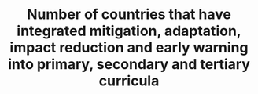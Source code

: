 ---
title: >-
  Number  of  countries  that  have  integrated  mitigation,  adaptation,  impact  reduction  and  early  warning  into  primary,  secondary  and  tertiary  curricula
permalink: /13-3-1/
sdg_goal: 13
layout: indicator
indicator: 13.3.1
indicator_variable: null
graph: null
graph_type_description: null
graph_status_notes: Posted
variable_description: null
variable_notes: null
un_designated_tier: '2'
un_custodial_agency: "UNFCCC,  UNESCO-UIS,  (Partnering  Agencies:  UNEP,  WHO,  WMO,  FAO)"
target_id: '13.3'
has_metadata: false
goal_meta_link: 'http://unstats.un.org/sdgs/files/metadata-compilation/Metadata-Goal-13.pdf'
goal_meta_link_page: 12
indicator_name: >-
  Number  of  countries  that  have  integrated  mitigation,  adaptation,  impact  reduction  and  early  warning  into  primary,  secondary  and  tertiary  curricula
target: >-
  Improve  education,  awareness-raising  and  human  and  institutional  capacity  on  climate  change  mitigation,  adaptation,  impact  reduction  and  early  warning.
source_title: null
source_notes: null
published: true
graph_title: null
time_period: Annual
unit_of_measure: Yes/no
date_metadata_updated: January  2017
source_agency_staff_name: Tom  Snyder
source_agency_staff_email: Tom.Snyder@ed.gov
source_agency_survey_dataset: National  Center  for  Education  Statistics  

us_method_of_computation: >-
  Since  the  United  States  has  a  federal  education  system  there  is  no  nationally  designated  curricula  for  public  or  private  schools.  While  schools  typically  do  cover  some  aspects  of  climate  change  science,  there  is  a  wide  range  in  the  scope  and  intensity  of  these  curricula  across  state  and  local  jurisdictions  that  make  curricula  decisions.  A  recent  study  by  the  National  Center  for  Climate  Change  Education  and  Penn  State  University  (http://people.oregonstate.edu/~schmita2/Outreach/TeacherWS_2016/plutzer16sci.pdf)  found  that  nearly  all  students  were  exposed  to  at  least  some  material  on  climate  change  during  their  school  years.  Three  in  four  science  teachers  allocate  at  least  an  hour  to  discussing  recent  global  warming  in  their  formal  lesson  plans.  Most  science  teachers  reported  covering  the  greenhouse  effect  (66%),  the  carbon  cycle  (63%),  and  four  or  more  observable  consequences,  such  as  sea-level  rise,  or  changes  in  seasonal  patterns,  like  the  flowering  of  plants  and  animal  migrations.  About  30%  of  teachers  emphasized  that  recent  global  warming  “is  likely  due  to  natural  causes,”  and  12%  did  not  emphasize  human  causes.  Of  teachers  who  teach  climate  change,  31%  reported  emphasizing  both  the  scientific  consensus  that  recent  global  warming  is  due  to  human  activity  and  that  many  scientists  believe  recent  increases  in  temperature  are  due  to  natural  causes.
---
